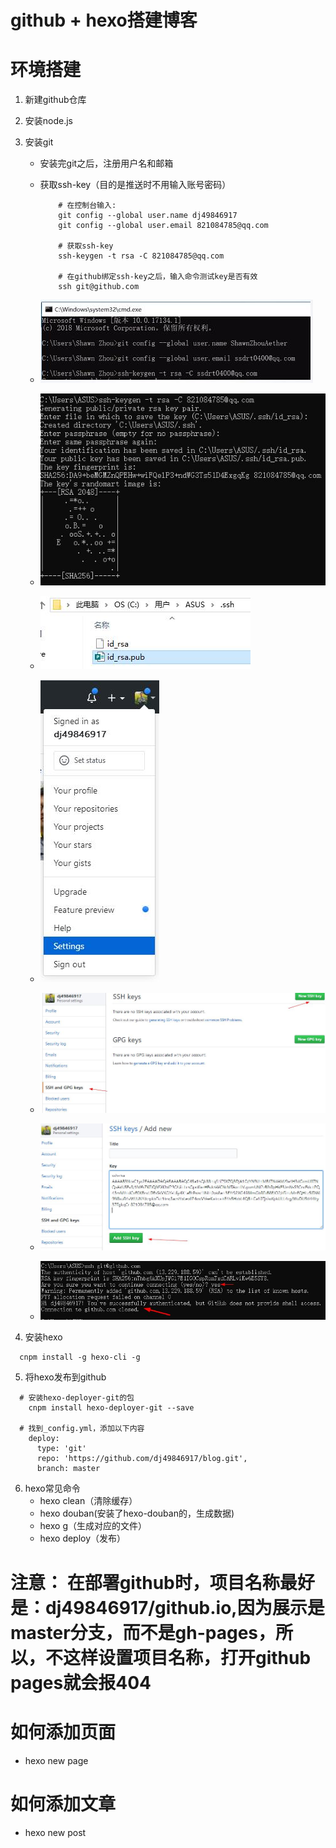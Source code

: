 # github + hexo搭建博客

# 环境搭建
1. 新建github仓库
  
2. 安装node.js
   
3. 安装git
     * 安装完git之后，注册用户名和邮箱
     * 获取ssh-key（目的是推送时不用输入账号密码）
       ```
           # 在控制台输入:
           git config --global user.name dj49846917
           git config --global user.email 821084785@qq.com

           # 获取ssh-key
           ssh-keygen -t rsa -C 821084785@qq.com

           # 在github绑定ssh-key之后，输入命令测试key是否有效
           ssh git@github.com
       ```

     * ![获取ssh-key](images/获取ssh-key.jpg)
     * ![获取ssh-key2](images/获取ssh-key2.jpg)
     * ![获取ssh-key3](images/获取ssh-key3.jpg)
     * ![github绑定ssh-key](images/github绑定ssh-key.jpg)
     * ![github绑定ssh-key2](images/github绑定ssh-key2.jpg)
     * ![github绑定ssh-key3](images/github绑定ssh-key3.jpg)
     * ![github绑定ssh-key4](images/github绑定ssh-key4.jpg)

4. 安装hexo
  ```
    cnpm install -g hexo-cli -g
  ```

5. 将hexo发布到github
  ```
    # 安装hexo-deployer-git的包
      cnpm install hexo-deployer-git --save

    # 找到_config.yml，添加以下内容
      deploy:
        type: 'git'
        repo: 'https://github.com/dj49846917/blog.git',
        branch: master
  ```

6. hexo常见命令
   * hexo clean（清除缓存）
   * hexo douban(安装了hexo-douban的，生成数据) 
   * hexo g（生成对应的文件）
   * hexo deploy（发布）

# 注意： 在部署github时，项目名称最好是：dj49846917/github.io,因为展示是master分支，而不是gh-pages，所以，不这样设置项目名称，打开github pages就会报404

# 如何添加页面
   * hexo new page

# 如何添加文章
   * hexo new post
